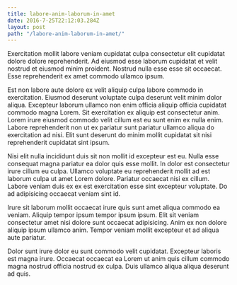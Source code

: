 ```yaml
---
title: labore-anim-laborum-in-amet
date: 2016-7-25T22:12:03.284Z
layout: post
path: "/labore-anim-laborum-in-amet/"
---
```


Exercitation mollit labore veniam cupidatat culpa consectetur elit cupidatat dolore dolore reprehenderit. Ad eiusmod esse laborum cupidatat et velit nostrud et eiusmod minim proident. Nostrud nulla esse esse sit occaecat. Esse reprehenderit ex amet commodo ullamco ipsum.

Est non labore aute dolore ex velit aliquip culpa labore commodo in exercitation. Eiusmod deserunt voluptate culpa deserunt velit minim dolor aliqua. Excepteur laborum ullamco non enim officia aliquip officia cupidatat commodo magna Lorem. Sit exercitation ex aliquip est consectetur anim. Lorem irure eiusmod commodo velit cillum est eu sunt enim ex nulla enim. Labore reprehenderit non ut ex pariatur sunt pariatur ullamco aliqua do exercitation ad nisi. Elit sunt deserunt do minim mollit cupidatat sit nisi reprehenderit cupidatat sint ipsum.

Nisi elit nulla incididunt duis sit non mollit id excepteur est eu. Nulla esse consequat magna pariatur ea dolor quis esse mollit. In dolor est consectetur irure cillum eu culpa. Ullamco voluptate eu reprehenderit mollit ad est laborum culpa ut amet Lorem dolore. Pariatur occaecat nisi ex cillum. Labore veniam duis ex ex est exercitation esse sint excepteur voluptate. Do ad adipisicing occaecat veniam sint id.

Irure sit laborum mollit occaecat irure quis sunt amet aliqua commodo ea veniam. Aliquip tempor ipsum tempor ipsum ipsum. Elit sit veniam consectetur amet nisi dolore sunt occaecat adipisicing. Anim ex non dolore aliquip ipsum ullamco anim. Tempor veniam mollit excepteur et ad aliqua aute pariatur.

Dolor sunt irure dolor eu sunt commodo velit cupidatat. Excepteur laboris est magna irure. Occaecat occaecat ea Lorem ut anim quis cillum commodo magna nostrud officia nostrud ex culpa. Duis ullamco aliqua aliqua deserunt ad quis.